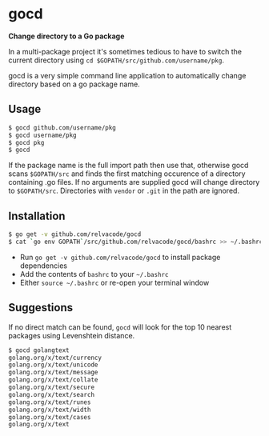 # gocd
__Change directory to a Go package__

In a multi-package project it's sometimes tedious to have to switch the current directory using `cd $GOPATH/src/github.com/username/pkg`.

gocd is a very simple command line application to automatically change directory based on a go package name.

## Usage

```bash
$ gocd github.com/username/pkg
$ gocd username/pkg
$ gocd pkg
$ gocd
```

If the package name is the full import path then use that, otherwise gocd scans `$GOPATH/src` and finds the first matching occurence of a directory containing .go files. If no arguments are supplied gocd will change directory to `$GOPATH/src`. Directories with `vendor` or `.git` in the path are ignored.

## Installation

```bash
$ go get -v github.com/relvacode/gocd
$ cat `go env GOPATH`/src/github.com/relvacode/gocd/bashrc >> ~/.bashrc
```

  * Run `go get -v github.com/relvacode/gocd` to install package dependencies
  * Add the contents of `bashrc` to your `~/.bashrc`
  * Either `source ~/.bashrc` or re-open your terminal window

## Suggestions

If no direct match can be found, `gocd` will look for the top 10 nearest packages using Levenshtein distance.

```bash
$ gocd golangtext
golang.org/x/text/currency
golang.org/x/text/unicode
golang.org/x/text/message
golang.org/x/text/collate
golang.org/x/text/secure
golang.org/x/text/search
golang.org/x/text/runes
golang.org/x/text/width
golang.org/x/text/cases
golang.org/x/text
```

